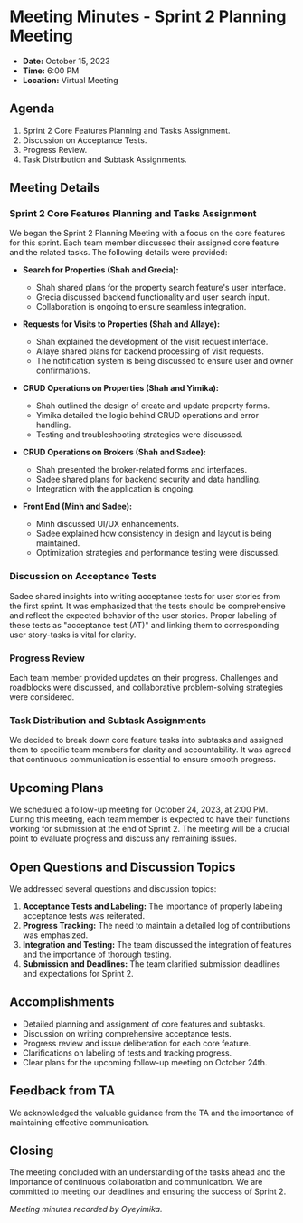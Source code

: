 # Meeting Minutes - Sprint 2 Planning Meeting
* **Date:** October 15, 2023
* **Time:** 6:00 PM
* **Location:** Virtual Meeting

## Agenda
1. Sprint 2 Core Features Planning and Tasks Assignment.
2. Discussion on Acceptance Tests.
3. Progress Review.
4. Task Distribution and Subtask Assignments.

## Meeting Details

### Sprint 2 Core Features Planning and Tasks Assignment

We began the Sprint 2 Planning Meeting with a focus on the core features for this sprint. Each team member discussed their assigned core feature and the related tasks. The following details were provided:

- **Search for Properties (Shah and Grecia):**
   - Shah shared plans for the property search feature's user interface.
   - Grecia discussed backend functionality and user search input.
   - Collaboration is ongoing to ensure seamless integration.

- **Requests for Visits to Properties (Shah and Allaye):**
   - Shah explained the development of the visit request interface.
   - Allaye shared plans for backend processing of visit requests.
   - The notification system is being discussed to ensure user and owner confirmations.

- **CRUD Operations on Properties (Shah and Yimika):**
   - Shah outlined the design of create and update property forms.
   - Yimika detailed the logic behind CRUD operations and error handling.
   - Testing and troubleshooting strategies were discussed.

- **CRUD Operations on Brokers (Shah and Sadee):**
   - Shah presented the broker-related forms and interfaces.
   - Sadee shared plans for backend security and data handling.
   - Integration with the application is ongoing.

- **Front End (Minh and Sadee):**
   - Minh discussed UI/UX enhancements.
   - Sadee explained how consistency in design and layout is being maintained.
   - Optimization strategies and performance testing were discussed.

### Discussion on Acceptance Tests

Sadee shared insights into writing acceptance tests for user stories from the first sprint. It was emphasized that the tests should be comprehensive and reflect the expected behavior of the user stories. Proper labeling of these tests as "acceptance test (AT)" and linking them to corresponding user story-tasks is vital for clarity.

### Progress Review

Each team member provided updates on their progress. Challenges and roadblocks were discussed, and collaborative problem-solving strategies were considered.

### Task Distribution and Subtask Assignments

We decided to break down core feature tasks into subtasks and assigned them to specific team members for clarity and accountability. It was agreed that continuous communication is essential to ensure smooth progress.

## Upcoming Plans

We scheduled a follow-up meeting for October 24, 2023, at 2:00 PM. During this meeting, each team member is expected to have their functions working for submission at the end of Sprint 2. The meeting will be a crucial point to evaluate progress and discuss any remaining issues.

## Open Questions and Discussion Topics

We addressed several questions and discussion topics:

1. **Acceptance Tests and Labeling:** The importance of properly labeling acceptance tests was reiterated.
2. **Progress Tracking:** The need to maintain a detailed log of contributions was emphasized.
3. **Integration and Testing:** The team discussed the integration of features and the importance of thorough testing.
4. **Submission and Deadlines:** The team clarified submission deadlines and expectations for Sprint 2.

## Accomplishments

- Detailed planning and assignment of core features and subtasks.
- Discussion on writing comprehensive acceptance tests.
- Progress review and issue deliberation for each core feature.
- Clarifications on labeling of tests and tracking progress.
- Clear plans for the upcoming follow-up meeting on October 24th.

## Feedback from TA

We acknowledged the valuable guidance from the TA and the importance of maintaining effective communication.

## Closing

The meeting concluded with an understanding of the tasks ahead and the importance of continuous collaboration and communication. We are committed to meeting our deadlines and ensuring the success of Sprint 2.

*Meeting minutes recorded by Oyeyimika.*

